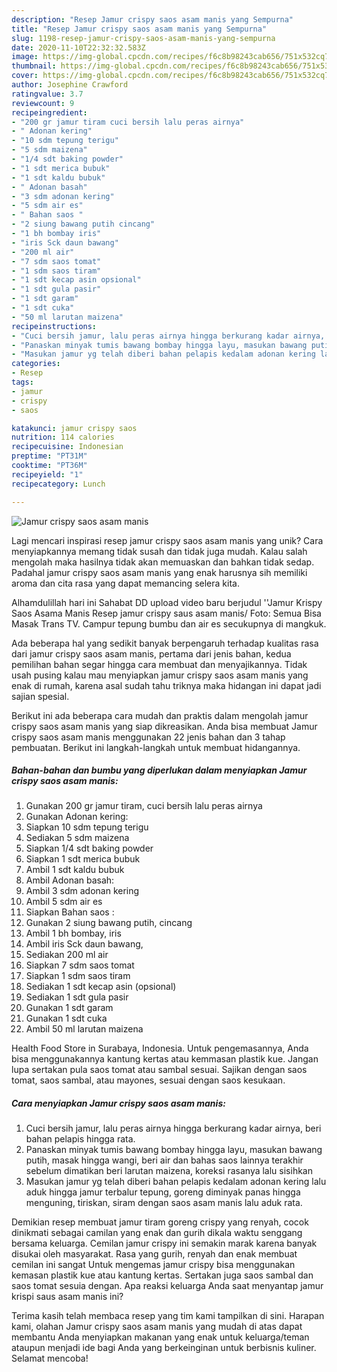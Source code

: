 ```yaml
---
description: "Resep Jamur crispy saos asam manis yang Sempurna"
title: "Resep Jamur crispy saos asam manis yang Sempurna"
slug: 1198-resep-jamur-crispy-saos-asam-manis-yang-sempurna
date: 2020-11-10T22:32:32.583Z
image: https://img-global.cpcdn.com/recipes/f6c8b98243cab656/751x532cq70/jamur-crispy-saos-asam-manis-foto-resep-utama.jpg
thumbnail: https://img-global.cpcdn.com/recipes/f6c8b98243cab656/751x532cq70/jamur-crispy-saos-asam-manis-foto-resep-utama.jpg
cover: https://img-global.cpcdn.com/recipes/f6c8b98243cab656/751x532cq70/jamur-crispy-saos-asam-manis-foto-resep-utama.jpg
author: Josephine Crawford
ratingvalue: 3.7
reviewcount: 9
recipeingredient:
- "200 gr jamur tiram cuci bersih lalu peras airnya"
- " Adonan kering"
- "10 sdm tepung terigu"
- "5 sdm maizena"
- "1/4 sdt baking powder"
- "1 sdt merica bubuk"
- "1 sdt kaldu bubuk"
- " Adonan basah"
- "3 sdm adonan kering"
- "5 sdm air es"
- " Bahan saos "
- "2 siung bawang putih cincang"
- "1 bh bombay iris"
- "iris Sck daun bawang"
- "200 ml air"
- "7 sdm saos tomat"
- "1 sdm saos tiram"
- "1 sdt kecap asin opsional"
- "1 sdt gula pasir"
- "1 sdt garam"
- "1 sdt cuka"
- "50 ml larutan maizena"
recipeinstructions:
- "Cuci bersih jamur, lalu peras airnya hingga berkurang kadar airnya, beri bahan pelapis hingga rata."
- "Panaskan minyak tumis bawang bombay hingga layu, masukan bawang putih, masak hingga wangi, beri air dan bahas saos lainnya terakhir sebelum dimatikan beri larutan maizena, koreksi rasanya lalu sisihkan"
- "Masukan jamur yg telah diberi bahan pelapis kedalam adonan kering lalu aduk hingga jamur terbalur tepung, goreng diminyak panas hingga menguning, tiriskan, siram dengan saos asam manis lalu aduk rata."
categories:
- Resep
tags:
- jamur
- crispy
- saos

katakunci: jamur crispy saos 
nutrition: 114 calories
recipecuisine: Indonesian
preptime: "PT31M"
cooktime: "PT36M"
recipeyield: "1"
recipecategory: Lunch

---
```



![Jamur crispy saos asam manis](https://img-global.cpcdn.com/recipes/f6c8b98243cab656/751x532cq70/jamur-crispy-saos-asam-manis-foto-resep-utama.jpg)

Lagi mencari inspirasi resep jamur crispy saos asam manis yang unik? Cara menyiapkannya memang tidak susah dan tidak juga mudah. Kalau salah mengolah maka hasilnya tidak akan memuaskan dan bahkan tidak sedap. Padahal jamur crispy saos asam manis yang enak harusnya sih memiliki aroma dan cita rasa yang dapat memancing selera kita.

Alhamdulillah hari ini Sahabat DD upload video baru berjudul &#39;&#39;Jamur Krispy Saos Asama Manis Resep jamur crispy saus asam manis/ Foto: Semua Bisa Masak Trans TV. Campur tepung bumbu dan air es secukupnya di mangkuk.

Ada beberapa hal yang sedikit banyak berpengaruh terhadap kualitas rasa dari jamur crispy saos asam manis, pertama dari jenis bahan, kedua pemilihan bahan segar hingga cara membuat dan menyajikannya. Tidak usah pusing kalau mau menyiapkan jamur crispy saos asam manis yang enak di rumah, karena asal sudah tahu triknya maka hidangan ini dapat jadi sajian spesial.


Berikut ini ada beberapa cara mudah dan praktis dalam mengolah jamur crispy saos asam manis yang siap dikreasikan. Anda bisa membuat Jamur crispy saos asam manis menggunakan 22 jenis bahan dan 3 tahap pembuatan. Berikut ini langkah-langkah untuk membuat hidangannya.

<!--inarticleads1-->

##### Bahan-bahan dan bumbu yang diperlukan dalam menyiapkan Jamur crispy saos asam manis:

1. Gunakan 200 gr jamur tiram, cuci bersih lalu peras airnya
1. Gunakan  Adonan kering:
1. Siapkan 10 sdm tepung terigu
1. Sediakan 5 sdm maizena
1. Siapkan 1/4 sdt baking powder
1. Siapkan 1 sdt merica bubuk
1. Ambil 1 sdt kaldu bubuk
1. Ambil  Adonan basah:
1. Ambil 3 sdm adonan kering
1. Ambil 5 sdm air es
1. Siapkan  Bahan saos :
1. Gunakan 2 siung bawang putih, cincang
1. Ambil 1 bh bombay, iris
1. Ambil iris Sck daun bawang,
1. Sediakan 200 ml air
1. Siapkan 7 sdm saos tomat
1. Siapkan 1 sdm saos tiram
1. Sediakan 1 sdt kecap asin (opsional)
1. Sediakan 1 sdt gula pasir
1. Gunakan 1 sdt garam
1. Gunakan 1 sdt cuka
1. Ambil 50 ml larutan maizena


Health Food Store in Surabaya, Indonesia. Untuk pengemasannya, Anda bisa menggunakannya kantung kertas atau kemmasan plastik kue. Jangan lupa sertakan pula saos tomat atau sambal sesuai. Sajikan dengan saos tomat, saos sambal, atau mayones, sesuai dengan saos kesukaan. 

<!--inarticleads2-->

##### Cara menyiapkan Jamur crispy saos asam manis:

1. Cuci bersih jamur, lalu peras airnya hingga berkurang kadar airnya, beri bahan pelapis hingga rata.
1. Panaskan minyak tumis bawang bombay hingga layu, masukan bawang putih, masak hingga wangi, beri air dan bahas saos lainnya terakhir sebelum dimatikan beri larutan maizena, koreksi rasanya lalu sisihkan
1. Masukan jamur yg telah diberi bahan pelapis kedalam adonan kering lalu aduk hingga jamur terbalur tepung, goreng diminyak panas hingga menguning, tiriskan, siram dengan saos asam manis lalu aduk rata.


Demikian resep membuat jamur tiram goreng crispy yang renyah, cocok dinikmati sebagai camilan yang enak dan gurih dikala waktu senggang bersama keluarga. Cemilan jamur crispy ini semakin marak karena banyak disukai oleh masyarakat. Rasa yang gurih, renyah dan enak membuat cemilan ini sangat Untuk mengemas jamur crispy bisa menggunakan kemasan plastik kue atau kantung kertas. Sertakan juga saos sambal dan saos tomat sesuia dengan. Apa reaksi keluarga Anda saat menyantap jamur krispi saus asam manis ini? 

Terima kasih telah membaca resep yang tim kami tampilkan di sini. Harapan kami, olahan Jamur crispy saos asam manis yang mudah di atas dapat membantu Anda menyiapkan makanan yang enak untuk keluarga/teman ataupun menjadi ide bagi Anda yang berkeinginan untuk berbisnis kuliner. Selamat mencoba!
